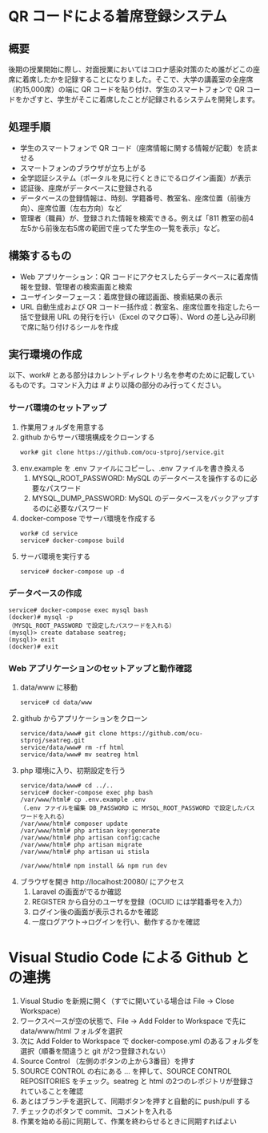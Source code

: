 
# QR コードによる着席登録システム

## 概要
後期の授業開始に際し、対面授業においてはコロナ感染対策のため誰がどこの座席に着席したかを記録することになりました。そこで、大学の講義室の全座席（約15,000席）の端に QR コードを貼り付け、学生のスマートフォンで QR コードをかざすと、学生がそこに着席したことが記録されるシステムを開発します。

## 処理手順
 - 学生のスマートフォンで QR コード（座席情報に関する情報が記載）を読ませる
 - スマートフォンのブラウザが立ち上がる
 - 全学認証システム（ポータルを見に行くときにでるログイン画面）が表示
 - 認証後、座席がデータベースに登録される
 - データベースの登録情報は、時刻、学籍番号、教室名、座席位置（前後方向）、座席位置（左右方向）など
 - 管理者（職員）が、登録された情報を検索できる。例えば「811 教室の前4左5から前後左右5席の範囲で座ってた学生の一覧を表示」など。

## 構築するもの
 - Web アプリケーション：QR コードにアクセスしたらデータベースに着席情報を登録、管理者の検索画面と検索
 - ユーザインターフェース：着席登録の確認画面、検索結果の表示
 - URL 自動生成および QR コード一括作成：教室名、座席位置を指定したら一括で登録用 URL の発行を行い（Excel のマクロ等）、Word の差し込み印刷で席に貼り付けるシールを作成

## 実行環境の作成
以下、work# とある部分はカレントディレクトリ名を参考のために記載しているものです。コマンド入力は # より以降の部分のみ行ってください。

### サーバ環境のセットアップ
1. 作業用フォルダを用意する
1. github からサーバ環境構成をクローンする
    ```
    work# git clone https://github.com/ocu-stproj/service.git
    ```
1. env.example を .env ファイルにコピーし、.env ファイルを書き換える
    1. MYSQL_ROOT_PASSWORD: MySQL のデータベースを操作するのに必要なパスワード
    1. MYSQL_DUMP_PASSWORD: MySQL のデータベースをバックアップするのに必要なパスワード
1. docker-compose でサーバ環境を作成する
    ```
    work# cd service
    service# docker-compose build
    ```
1. サーバ環境を実行する
    ```
    service# docker-compose up -d
    ```

### データベースの作成
```
service# docker-compose exec mysql bash
(docker)# mysql -p
（MYSQL_ROOT_PASSWORD で設定したパスワードを入れる）
(mysql)> create database seatreg;
(mysql)> exit
(docker)# exit
```

### Web アプリケーションのセットアップと動作確認
1. data/www に移動
    ```
    service# cd data/www
    ```
1. github からアプリケーションをクローン
    ```
    service/data/www# git clone https://github.com/ocu-stproj/seatreg.git
    service/data/www# rm -rf html
    service/data/www# mv seatreg html
    ```
1. php 環境に入り、初期設定を行う
    ```
    service/data/www# cd ../..
    service# docker-compose exec php bash
    /var/www/html# cp .env.example .env
    （.env ファイルを編集 DB_PASSWORD に MYSQL_ROOT_PASSWORD で設定したパスワードを入れる）
    /var/www/html# composer update
    /var/www/html# php artisan key:generate
    /var/www/html# php artisan config:cache
    /var/www/html# php artisan migrate
    /var/www/html# php artisan ui stisla

    /var/www/html# npm install && npm run dev
    ```
1. ブラウザを開き http://localhost:20080/ にアクセス
    1. Laravel の画面がでるか確認
    1. REGISTER から自分のユーザを登録（OCUID には学籍番号を入力）
    1. ログイン後の画面が表示されるかを確認
    1. 一度ログアウト→ログインを行い、動作するかを確認

# Visual Studio Code による Github との連携
1. Visual Studio を新規に開く（すでに開いている場合は File → Close Workspace）
1. ワークスペースが空の状態で、File → Add Folder to Workspace で先に data/www/html フォルダを選択
1. 次に Add Folder to Workspace で docker-compose.yml のあるフォルダを選択（順番を間違うと git が2つ登録されない）
1. Source Control （左側のボタンの上から3番目）を押す
1. SOURCE CONTROL の右にある ... を押して、SOURCE CONTROL REPOSITORIES をチェック。seatreg と html の2つのレポジトリが登録されていることを確認
1. あとはブランチを選択して、同期ボタンを押すと自動的に push/pull する
1. チェックのボタンで commit、コメントを入れる
1. 作業を始める前に同期して、作業を終わらせるときに同期すればよい


